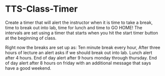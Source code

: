 # TTS-Class-Timer
Create a timer that will alert the instructor when it is time to take a break, time to break out into lab, time for lunch and time to GO HOME!  The intervals are set using a timer that starts when you hit the start timer button at the beginning of class.  

Right now the breaks are set up as:
Ten minute break every hour,
After three hours of lecture an alert asks if we should break out into lab.
Lunch alert after 4 hours.
End of day alert after 9 hours monday through thursday.
End of day alert after 8 hours on friday with an additional message that says have a good weekend.
